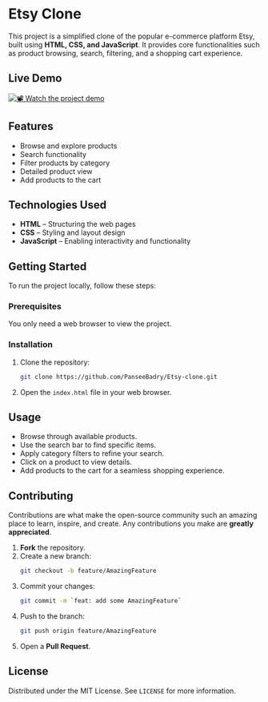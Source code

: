 # **Etsy Clone**  

This project is a simplified clone of the popular e-commerce platform Etsy, built using **HTML, CSS, and JavaScript**. It provides core functionalities such as product browsing, search, filtering, and a shopping cart experience.  

## **Live Demo**  
[![📽️ Watch the project demo](https://img.shields.io/badge/Watch%20Demo-%F0%9F%8E%BD-red)](https://drive.google.com/file/d/1rhAyQgJHhSxZFp8LBvPg38-1UgN3DScE/view?usp=sharing)

## **Features**  
- Browse and explore products  
- Search functionality  
- Filter products by category  
- Detailed product view  
- Add products to the cart  

## **Technologies Used**  
- **HTML** – Structuring the web pages  
- **CSS** – Styling and layout design  
- **JavaScript** – Enabling interactivity and functionality  

## **Getting Started**  

To run the project locally, follow these steps:  

### **Prerequisites**  
You only need a web browser to view the project.  

### **Installation**  
1. Clone the repository:  
    ```sh
    git clone https://github.com/PanseeBadry/Etsy-clone.git
    ```
2. Open the `index.html` file in your web browser.  

## **Usage**  
- Browse through available products.  
- Use the search bar to find specific items.  
- Apply category filters to refine your search.  
- Click on a product to view details.  
- Add products to the cart for a seamless shopping experience.  

## **Contributing**  
Contributions are what make the open-source community such an amazing place to learn, inspire, and create. Any contributions you make are **greatly appreciated**.

1. **Fork** the repository.  
2. Create a new branch:  
   ```sh
   git checkout -b feature/AmazingFeature
   ```
3. Commit your changes:  
   ```sh
   git commit -m `feat: add some AmazingFeature`
   ```
4. Push to the branch:  
   ```sh
   git push origin feature/AmazingFeature
   ```
5. Open a **Pull Request**.

## License

Distributed under the MIT License. See `LICENSE` for more information.
